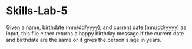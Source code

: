 # Skills-Lab-5
Given a name, birthdate (mm/dd/yyyy), and current date (mm/dd/yyyy) as input, this file either returns a happy birthday message if the current date and birthdate are the same or it gives the person's age in years.

